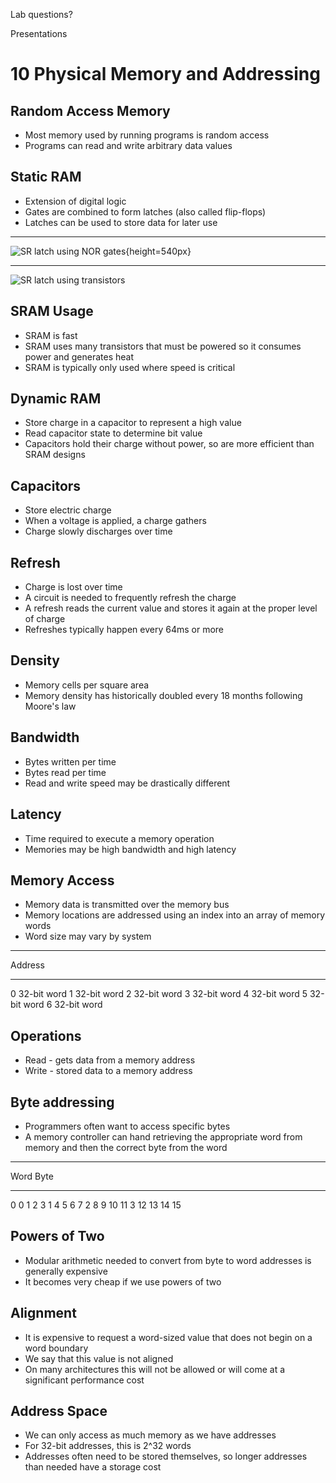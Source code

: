 Lab questions?

Presentations

10 Physical Memory and Addressing
=================================

Random Access Memory
--------------------

- Most memory used by running programs is random access
- Programs can read and write arbitrary data values

Static RAM
----------

- Extension of digital logic
- Gates are combined to form latches (also called flip-flops)
- Latches can be used to store data for later use

---

![SR latch using NOR gates](https://upload.wikimedia.org/wikipedia/commons/5/53/RS_Flip-flop_%28NOR%29.svg){height=540px}

---

![SR latch using transistors](https://upload.wikimedia.org/wikipedia/commons/a/a5/Transistor_Bistable_interactive_animated-en.svg)

SRAM Usage
----------

- SRAM is fast
- SRAM uses many transistors that must be powered so it consumes power and generates heat
- SRAM is typically only used where speed is critical

Dynamic RAM
-----------

- Store charge in a capacitor to represent a high value
- Read capacitor state to determine bit value
- Capacitors hold their charge without power, so are more efficient than SRAM designs

Capacitors
----------

- Store electric charge
- When a voltage is applied, a charge gathers
- Charge slowly discharges over time

Refresh
-------

- Charge is lost over time
- A circuit is needed to frequently refresh the charge
- A refresh reads the current value and stores it again at the proper level of charge
- Refreshes typically happen every 64ms or more

Density
-------

- Memory cells per square area
- Memory density has historically doubled every 18 months following Moore's law

Bandwidth
---------

- Bytes written per time
- Bytes read per time
- Read and write speed may be drastically different

Latency
-------

- Time required to execute a memory operation
- Memories may be high bandwidth and high latency

Memory Access
-------------

- Memory data is transmitted over the memory bus
- Memory locations are addressed using an index into an array of memory words
- Word size may vary by system

---

Address
------- -----------
0       32-bit word
1       32-bit word
2       32-bit word
3       32-bit word
4       32-bit word
5       32-bit word
6       32-bit word

Operations
----------

- Read - gets data from a memory address
- Write - stored data to a memory address

Byte addressing
---------------

- Programmers often want to access specific bytes
- A memory controller can hand retrieving the appropriate word from memory and then the correct byte from the word

----

Word     Byte
-------  ---- ---- ---- ----
0        0    1    2    3
1        4    5    6    7
2        8    9    10   11
3        12   13   14   15

Powers of Two
-------------

- Modular arithmetic needed to convert from byte to word addresses is generally expensive
- It becomes very cheap if we use powers of two

Alignment
---------

- It is expensive to request a word-sized value that does not begin on a word boundary
- We say that this value is not aligned
- On many architectures this will not be allowed or will come at a significant performance cost

Address Space
-------------

- We can only access as much memory as we have addresses
- For 32-bit addresses, this is 2^32 words
- Addresses often need to be stored themselves, so longer addresses than needed have a storage cost
